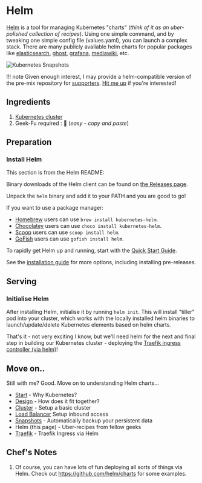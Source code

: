 # Helm

[Helm](https://github.com/helm/helm) is a tool for managing Kubernetes "charts" (_think of it as an uber-polished collection of recipes_). Using one simple command, and by tweaking one simple config file (values.yaml), you can launch a complex stack. There are many publicly available helm charts for popular packages like [elasticsearch](https://github.com/helm/charts/tree/master/stable/elasticsearch), [ghost](https://github.com/helm/charts/tree/master/stable/ghost), [grafana](https://github.com/helm/charts/tree/master/stable/grafana), [mediawiki](https://github.com/helm/charts/tree/master/stable/mediawiki), etc.

![Kubernetes Snapshots](/images/kubernetes-helm.png)

!!! note
    Given enough interest, I may provide a helm-compatible version of the pre-mix repository for [supporters](/support/). [Hit me up](/whoami/#contact-me) if you're interested!

## Ingredients

1. [Kubernetes cluster](/kubernetes/cluster/)
2. Geek-Fu required : 🐤 (_easy - copy and paste_)

## Preparation

### Install Helm

This section is from the Helm README:

Binary downloads of the Helm client can be found on [the Releases page](https://github.com/helm/helm/releases/latest).

Unpack the `helm` binary and add it to your PATH and you are good to go!

If you want to use a package manager:

- [Homebrew](https://brew.sh/) users can use `brew install kubernetes-helm`.
- [Chocolatey](https://chocolatey.org/) users can use `choco install kubernetes-helm`.
- [Scoop](https://scoop.sh/) users can use `scoop install helm`.
- [GoFish](https://gofi.sh/) users can use `gofish install helm`.

To rapidly get Helm up and running, start with the [Quick Start Guide](https://docs.helm.sh/using_helm/#quickstart-guide).

See the [installation guide](https://docs.helm.sh/using_helm/#installing-helm) for more options,
including installing pre-releases.


## Serving

### Initialise Helm

After installing Helm, initialise it by running ```helm init```. This will install "tiller" pod into your cluster, which works with the locally installed helm binaries to launch/update/delete Kubernetes elements based on helm charts.

That's it - not very exciting I know, but we'll need helm for the next and final step in building our Kubernetes cluster - deploying the [Traefik ingress controller (via helm)](/kubernetes/traefik/)!

## Move on..

Still with me? Good. Move on to understanding Helm charts...

* [Start](/kubernetes/start/) - Why Kubernetes?
* [Design](/kubernetes/design/) - How does it fit together?
* [Cluster](/kubernetes/cluster/) - Setup a basic cluster
* [Load Balancer](/kubernetes/loadbalancer/) Setup inbound access
* [Snapshots](/kubernetes/snapshots/) - Automatically backup your persistent data
* Helm (this page) - Uber-recipes from fellow geeks
* [Traefik](/kubernetes/traefik/) - Traefik Ingress via Helm



## Chef's Notes

1. Of course, you can have lots of fun deploying all sorts of things via Helm. Check out https://github.com/helm/charts for some examples.